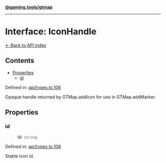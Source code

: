 [**@gaming.tools/gtmap**](README.md)

***

# Interface: IconHandle

[← Back to API index](./README.md)

## Contents

- [Properties](#properties)
  - [id](#id)

Defined in: [api/types.ts:106](https://github.com/gamingtools/gt-map/blob/a614a9d52dc2e3002effbc8d9f1a71b2ca6e5b74/packages/gtmap/src/api/types.ts#L106)

Opaque handle returned by GTMap.addIcon for use in GTMap.addMarker.

## Properties

### id

> **id**: `string`

Defined in: [api/types.ts:108](https://github.com/gamingtools/gt-map/blob/a614a9d52dc2e3002effbc8d9f1a71b2ca6e5b74/packages/gtmap/src/api/types.ts#L108)

Stable icon id.
